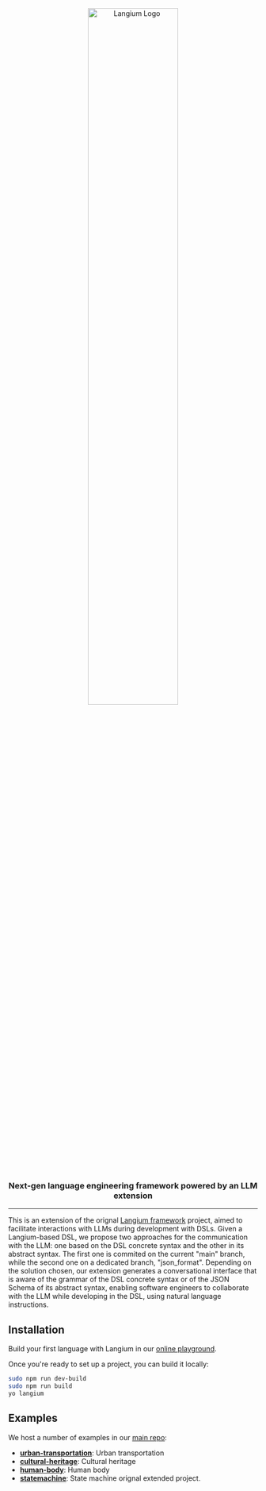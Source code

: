 <div id="langium-logo" align="center">
  <a href="https://github.com/eclipse-langium/langium">
    <img alt="Langium Logo" width="60%" src="https://user-images.githubusercontent.com/4377073/135283991-90ef7724-649d-440a-8720-df13c23bda82.png">
  </a>
  <h3>
    Next-gen language engineering framework powered by an LLM extension
  </h3>
</div>

---

This is an extension of the orignal [Langium framework](https://github.com/eclipse-langium/langium) project, aimed to facilitate interactions with LLMs during development with DSLs. Given a Langium-based DSL, we propose two approaches for the communication with the LLM: one based on the DSL concrete syntax and the other in its abstract syntax. The first one is commited on the current "main" branch, while the second one on a dedicated branch, "json_format".
Depending on the solution chosen, our extension generates a conversational interface that is aware of the grammar of the DSL concrete syntax or of the JSON Schema of its abstract syntax, enabling software engineers to collaborate with the LLM while developing in the DSL, using natural language instructions.


## Installation

Build your first language with Langium in our [online playground](https://langium.org/playground/).

Once you're ready to set up a project, you can build it locally:

```sh
sudo npm run dev-build
sudo npm run build
yo langium
```

## Examples

We host a number of examples in our [main repo](https://github.com/NaoMod/langium-llm/tree/main/examples-llm):

* **[urban-transportation](https://github.com/NaoMod/langium-llm/tree/main/examples-llm/urban-transportation)**: Urban transportation
* **[cultural-heritage](https://github.com/NaoMod/langium-llm/tree/main/examples-llm/cultural-heritage)**: Cultural heritage
* **[human-body](https://github.com/NaoMod/langium-llm/tree/main/examples-llm/human-body)**: Human body
* **[statemachine](https://github.com/NaoMod/langium-llm/tree/main/examples-llm/state-machine)**: State machine orignal extended project.
